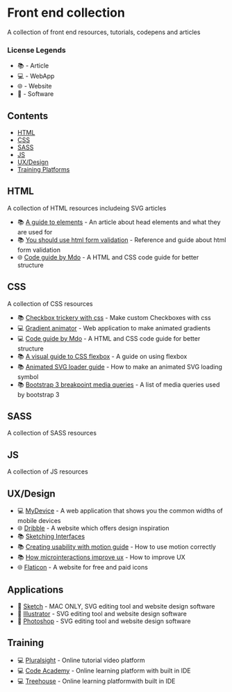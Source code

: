 # Front end collection

A collection of front end resources, tutorials, codepens and articles

### License Legends

- :books: - Article
- :computer: - WebApp
- :globe_with_meridians: - Website
- :floppy_disk: - Software

## Contents

- [HTML](#html)
- [CSS](#css)
- [SASS](#sass)
- [JS](#js)
- [UX/Design](#js)
- [Training Platforms](#js)

## HTML

A collection of HTML resources includeing SVG articles

- :books: [A guide to <head> elements](https://gethead.info/) - An article about head elements and what they are used for
- :books: [You should use html form validation](https://pageclip.co/blog/2018-02-20-you-should-use-html5-form-validation.html) - Reference and guide about html form validation
- :globe_with_meridians: [Code guide by Mdo](http://codeguide.co/) - A HTML and CSS code guide for better structure

## CSS

A collection of CSS resources

- :books: [Checkbox trickery with css](http://codersblock.com/blog/checkbox-trickery-with-css/) - Make custom Checkboxes with css
- :computer: [Gradient animator](https://www.gradient-animator.com/) - Web application to make animated gradients
- :computer: [Code guide by Mdo](http://codeguide.co/) - A HTML and CSS code guide for better structure 
- :books: [A visual guide to CSS flexbox](https://scotch.io/tutorials/a-visual-guide-to-css3-flexbox-properties) - A guide on using flexbox
- :books: [Animated SVG loader guide](http://chrisdermody.com/animated-svg-loader-mydevportfol-io/) - How to make an animated SVG loading symbol
- :books: [Bootstrap 3 breakpoint media queries](https://scotch.io/tutorials/default-sizes-for-twitter-bootstraps-media-queries) - A list of media queries used by bootstrap 3

## SASS

A collection of SASS resources

## JS

A collection of JS resources

## UX/Design

- :computer: [MyDevice](https://mydevice.io/devices/) - A web application that shows you the common widths of mobile devices
- :globe_with_meridians: [Dribble](https://dribbble.com/) - A website which offers design inspiration
- :books: [Sketching Interfaces](https://airbnb.design/sketching-interfaces/)
- :books: [Creating usability with motion guide](https://medium.com/ux-in-motion/creating-usability-with-motion-the-ux-in-motion-manifesto-a87a4584ddc) - How to use motion correctly
- :books: [How microinteractions improve ux](https://www.invisionapp.com/blog/use-microinteractions-improve-ux-design/) - How to improve UX
- :globe_with_meridians: [Flaticon](https://www.flaticon.com/) - A website for free and paid icons

## Applications

- :floppy_disk: [Sketch](https://www.sketchapp.com/) - MAC ONLY, SVG editing tool and website design software
- :floppy_disk: [Illustrator](https://www.adobe.com/uk/products/illustrator.html) - SVG editing tool and website design software
- :floppy_disk: [Photoshop](https://www.adobe.com/uk/products/photoshop.html) - SVG editing tool and website design software

## Training

- :computer: [Pluralsight](https://learn.pluralsight.com) - Online tutorial video platform
- :computer: [Code Academy](https://www.codecademy.com/) - Online learning platform with built in IDE
- :computer: [Treehouse](https://teamtreehouse.com/home) - Online learning platformwith built in IDE